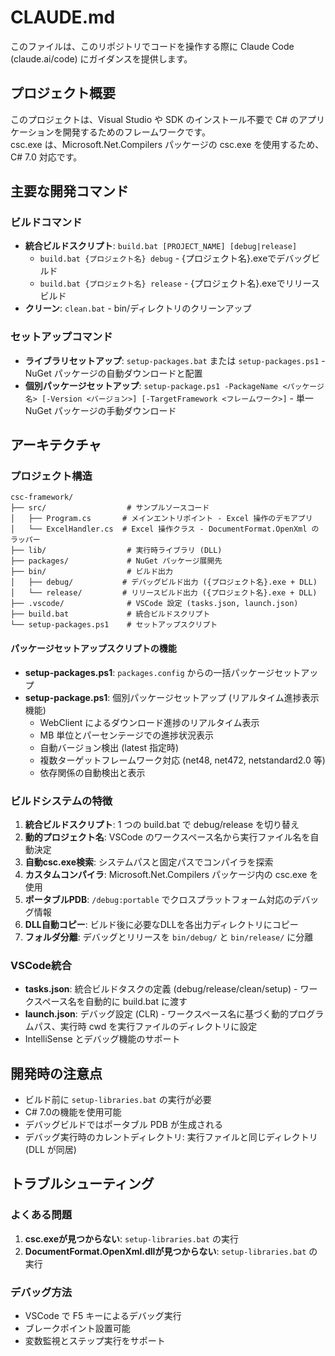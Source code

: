 # CLAUDE.md

このファイルは、このリポジトリでコードを操作する際に Claude Code (claude.ai/code) にガイダンスを提供します。

## プロジェクト概要

このプロジェクトは、Visual Studio や SDK のインストール不要で C# のアプリケーションを開発するためのフレームワークです。  
csc.exe は、Microsoft.Net.Compilers パッケージの csc.exe を使用するため、 C# 7.0 対応です。

## 主要な開発コマンド

### ビルドコマンド

- **統合ビルドスクリプト**: `build.bat [PROJECT_NAME] [debug|release]`
  - `build.bat {プロジェクト名} debug` - {プロジェクト名}.exeでデバッグビルド
  - `build.bat {プロジェクト名} release` - {プロジェクト名}.exeでリリースビルド
- **クリーン**: `clean.bat` - bin/ディレクトリのクリーンアップ

### セットアップコマンド

- **ライブラリセットアップ**: `setup-packages.bat` または `setup-packages.ps1` - NuGet パッケージの自動ダウンロードと配置
- **個別パッケージセットアップ**: `setup-package.ps1 -PackageName <パッケージ名> [-Version <バージョン>] [-TargetFramework <フレームワーク>]` - 単一 NuGet パッケージの手動ダウンロード

## アーキテクチャ

### プロジェクト構造

```text
csc-framework/
├── src/                  # サンプルソースコード
│   ├── Program.cs       # メインエントリポイント - Excel 操作のデモアプリ
│   └── ExcelHandler.cs  # Excel 操作クラス - DocumentFormat.OpenXml のラッパー
├── lib/                  # 実行時ライブラリ (DLL) 
├── packages/             # NuGet パッケージ展開先
├── bin/                  # ビルド出力
│   ├── debug/           # デバッグビルド出力 ({プロジェクト名}.exe + DLL)
│   └── release/         # リリースビルド出力 ({プロジェクト名}.exe + DLL)
├── .vscode/              # VSCode 設定 (tasks.json, launch.json)
├── build.bat             # 統合ビルドスクリプト
└── setup-packages.ps1    # セットアップスクリプト
```

#### パッケージセットアップスクリプトの機能

- **setup-packages.ps1**: `packages.config` からの一括パッケージセットアップ
- **setup-package.ps1**: 個別パッケージセットアップ (リアルタイム進捗表示機能)
  - WebClient によるダウンロード進捗のリアルタイム表示
  - MB 単位とパーセンテージでの進捗状況表示
  - 自動バージョン検出 (latest 指定時)
  - 複数ターゲットフレームワーク対応 (net48, net472, netstandard2.0 等)
  - 依存関係の自動検出と表示

### ビルドシステムの特徴

1. **統合ビルドスクリプト**: 1 つの build.bat で debug/release を切り替え
2. **動的プロジェクト名**: VSCode のワークスペース名から実行ファイル名を自動決定
3. **自動csc.exe検索**: システムパスと固定パスでコンパイラを探索
4. **カスタムコンパイラ**: Microsoft.Net.Compilers パッケージ内の csc.exe を使用
5. **ポータブルPDB**: `/debug:portable` でクロスプラットフォーム対応のデバッグ情報
6. **DLL自動コピー**: ビルド後に必要なDLLを各出力ディレクトリにコピー
7. **フォルダ分離**: デバッグとリリースを `bin/debug/` と `bin/release/` に分離

### VSCode統合

- **tasks.json**: 統合ビルドタスクの定義 (debug/release/clean/setup) - ワークスペース名を自動的に build.bat に渡す
- **launch.json**: デバッグ設定 (CLR) - ワークスペース名に基づく動的プログラムパス、実行時 cwd を実行ファイルのディレクトリに設定
- IntelliSense とデバッグ機能のサポート

## 開発時の注意点

- ビルド前に `setup-libraries.bat` の実行が必要
- C# 7.0の機能を使用可能
- デバッグビルドではポータブル PDB が生成される
- デバッグ実行時のカレントディレクトリ: 実行ファイルと同じディレクトリ (DLL が同居)

## トラブルシューティング

### よくある問題

1. **csc.exeが見つからない**: `setup-libraries.bat` の実行
2. **DocumentFormat.OpenXml.dllが見つからない**: `setup-libraries.bat` の実行

### デバッグ方法

- VSCode で F5 キーによるデバッグ実行
- ブレークポイント設置可能
- 変数監視とステップ実行をサポート
